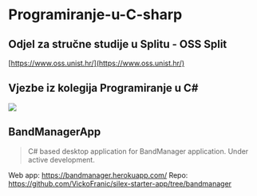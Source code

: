 # Programiranje-u-C-sharp
## Odjel za stručne studije u Splitu - OSS Split
[https://www.oss.unist.hr/](https://www.oss.unist.hr/)

## Vjezbe iz kolegija Programiranje u C#

![](http://www.werkinafrika.nl/wp-content/uploads/2015/11/csharp-logo.png)



## BandManagerApp 

> C# based desktop application for BandManager application. Under active development.

Web app: https://bandmanager.herokuapp.com/
Repo: https://github.com/VickoFranic/silex-starter-app/tree/bandmanager
